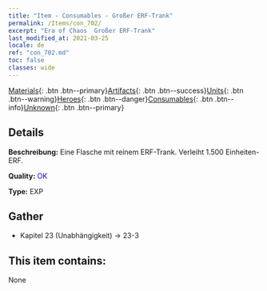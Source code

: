 ```yaml
---
title: "Item - Consumables - Großer ERF-Trank"
permalink: /Items/con_702/
excerpt: "Era of Chaos  Großer ERF-Trank"
last_modified_at: 2021-03-25
locale: de
ref: "con_702.md"
toc: false
classes: wide
---
```

 [Materials](/de/Items/){: .btn .btn--primary}[Artifacts](/de/Items/Artifacts/){: .btn .btn--success}[Units](/de/Items/Units/){: .btn .btn--warning}[Heroes](/de/Items/Heroes/){: .btn .btn--danger}[Consumables](/de/Items/Consumables/){: .btn .btn--info}[Unknown](/de/Items/Unknown/){: .btn .btn--primary}

## Details
 **Beschreibung:** Eine Flasche mit reinem ERF-Trank. Verleiht 1.500 Einheiten-ERF.

 **Quality:** <span style="color: #0000CD">OK</span>

 **Type:** EXP

## Gather

*    Kapitel 23 (Unabhängigkeit) -> 23-3 

## This item contains:

  None

